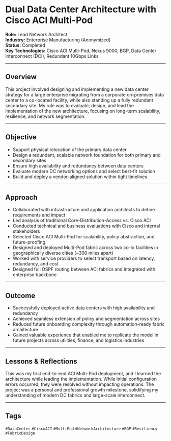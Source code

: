 # Dual Data Center Architecture with Cisco ACI Multi-Pod

**Role:** Lead Network Architect  
**Industry:** Enterprise Manufacturing (Anonymized)  
**Status:** Completed  
**Key Technologies:** Cisco ACI Multi-Pod, Nexus 9000, BGP, Data Center Interconnect (DCI), Redundant 10Gbps Links

---

## Overview

This project involved designing and implementing a new data center strategy for a large enterprise migrating from a corporate on-premises data center to a co-located facility, while also standing up a fully redundant secondary site. My role was to evaluate, design, and lead the implementation of the new architecture, focusing on long-term scalability, resilience, and network segmentation.

---

## Objective

- Support physical relocation of the primary data center  
- Design a redundant, scalable network foundation for both primary and secondary sites  
- Ensure high availability and redundancy between data centers  
- Evaluate modern DC networking options and select best-fit solution  
- Build and deploy a vendor-aligned solution within tight timelines

---

## Approach

- Collaborated with infrastructure and application architects to define requirements and impact  
- Led analysis of traditional Core-Distribution-Access vs. Cisco ACI  
- Conducted technical and business evaluations with Cisco and internal stakeholders  
- Selected Cisco ACI Multi-Pod for scalability, policy abstraction, and future-proofing  
- Designed and deployed Multi-Pod fabric across two co-lo facilities in geographically diverse cities (~300 miles apart)  
- Worked with service providers to select transport based on latency, redundancy, and cost  
- Designed full OSPF routing between ACI fabrics and integrated with enterprise backbone

---

## Outcome

- Successfully deployed active data centers with high availability and redundancy  
- Achieved seamless extension of policy and segmentation across sites  
- Reduced future onboarding complexity through automation-ready fabric architecture  
- Gained valuable experience that enabled me to replicate the model in future projects across utilities, finance, and logistics industries

---

## Lessons & Reflections

This was my first end-to-end ACI Multi-Pod deployment, and I learned the architecture while leading the implementation. While initial configuration errors occurred, they were resolved without impacting operations. The project was a personal and professional growth milestone, solidifying my understanding of modern DC fabrics and large-scale interconnect.

---

## Tags

`#DataCenter` `#CiscoACI` `#MultiPod` `#NetworkArchitecture` `#BGP` `#Resiliency` `#FabricDesign`
